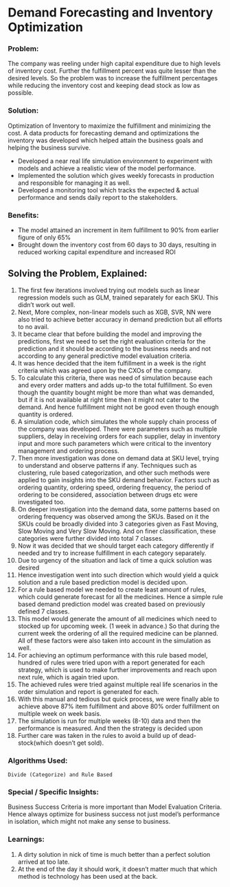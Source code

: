 # Demand Forecasting and Inventory Optimization 

### Problem: 
The company was reeling under high capital expenditure due to high levels of inventory cost. Further the fulfillment percent was quite lesser than the desired levels. So the problem was to increase the fulfillment percentages while reducing the inventory cost and keeping dead stock as low as possible.

### Solution: 
Optimization of Inventory to maximize the fulfillment and minimizing the cost. A data products for forecasting demand and optimizations the inventory was developed which helped attain the business goals and helping the business survive. 
* Developed a near real life simulation environment to experiment with models and achieve a realistic view of the model performance.
* Implemented the solution which gives weekly forecasts in production and responsible for managing it as well.
* Developed a monitoring tool which tracks the expected & actual performance and sends daily report to the stakeholders.

### Benefits: 
* The model attained an increment in item fulfillment to 90% from earlier figure of only 65%
* Brought down the inventory cost from 60 days to 30 days, resulting in reduced working capital expenditure and increased ROI


## Solving the Problem, Explained: 

1. The first few iterations involved trying out models such as linear regression models such as GLM, trained separately for each SKU. This didn’t work out well. 
2. Next, More complex, non-linear models such as XGB, SVR, NN were also tried to achieve better accuracy in demand prediction but all efforts to no avail. 
3. It became clear that before building the model and improving the predictions, first we need to set the right evaluation criteria for the prediction and it should be according to the business needs and not according to any general predictive model evaluation criteria. 
4. It was hence decided that the item fulfillment in a week is the right criteria which was agreed upon by the CXOs of the company.
5. To calculate this criteria, there was need of simulation because each and every order matters and adds up-to the total fulfillment. So even though the quantity bought might be more than what was demanded, but if it is not available at right time then it might not cater to the demand. And hence fulfillment might not be good even though enough quantity is ordered.
6. A simulation code, which simulates the whole supply chain process of the company was developed. There were parameters such as multiple suppliers, delay in receiving orders for each supplier, delay in inventory input and more such parameters which were critical to the inventory management and ordering process. 
7. Then more investigation was done on demand data at SKU level, trying to understand and observe patterns if any. Techniques such as clustering, rule based categorization, and other such methods were applied to gain insights into the SKU demand behavior. Factors such as ordering quantity, ordering speed, ordering frequency, the period of ordering to be considered, association between drugs etc were investigated too. 
8. On deeper investigation into the demand data, some patterns based on  ordering frequency was observed among the SKUs. Based on it the SKUs could be broadly divided into 3 categories given as Fast Moving, Slow Moving and Very Slow Moving. And on finer classification, these categories were further divided into total 7 classes. 
9. Now it was decided that we should target each category differently if needed and try to increase fulfillment in each category separately. 
10. Due to urgency of the situation and lack of time a quick solution was desired 
11. Hence investigation went into such direction which would yield a quick solution and a rule based prediction model is decided upon. 
12. For a rule based model we needed to create least amount of rules, which could generate forecast for all the medicines. Hence a simple rule based demand prediction model was created based on previously defined 7 classes. 
13. This model would generate the amount of all medicines which need to stocked up for upcoming week. (1 week in advance.) So that during the current week the ordering of all the required medicine can be planned. All of these factors were also taken into account in the simulation as well. 
14. For achieving an optimum performance with this rule based model, hundred of rules were tried upon with a report generated for each strategy, which is used to make further improvements and reach upon next rule, which is again tried upon. 
15. The achieved rules were tried against multiple real life scenarios in the order simulation and report is generated for each. 
16. With this manual and tedious but quick process, we were finally able to achieve above 87% item fulfillment and above 80% order fulfillment on multiple week on week basis. 
17. The simulation is run for multiple weeks (8-10) data and then the performance is measured. And then the strategy is decided upon
18. Further care was taken in the rules to avoid a build up of dead-stock(which doesn’t get sold). 


### Algorithms Used: 
	Divide (Categorize) and Rule Based

### Special / Specific Insights: 

Business Success Criteria is more important than Model Evaluation Criteria. Hence always optimize for business success not just model’s performance in isolation, which might not make any sense to business.

### Learnings: 
1. A dirty solution in nick of time is much better than a perfect solution arrived at too late. 
2. At the end of the day it should work, it doesn’t matter much that which method is technology has been used at the back. 